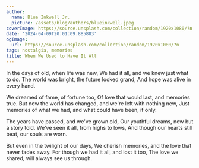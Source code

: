 ```yaml
---
author:
  name: Blue Inkwell Jr.
  picture: /assets/blog/authors/blueinkwell.jpeg
coverImage: https://source.unsplash.com/collection/random/1920x1080/?n
date: '2024-04-09T20:01:09.885883'
ogImage:
  url: https://source.unsplash.com/collection/random/1920x1080/?n
tags: nostalgia, memories
title: When We Used to Have It All
---
```


In the days of old, when life was new,
We had it all, and we knew just what to do.
The world was bright, the future looked grand,
And hope was alive in every hand.

We dreamed of fame, of fortune too,
Of love that would last, and memories true.
But now the world has changed, and we're left with nothing new,
Just memories of what we had, and what could have been, if only.

The years have passed, and we've grown old,
Our youthful dreams, now but a story told.
We've seen it all, from highs to lows,
And though our hearts still beat, our souls are worn.

But even in the twilight of our days,
We cherish memories, and the love that never fades away.
For though we had it all, and lost it too,
The love we shared, will always see us through.